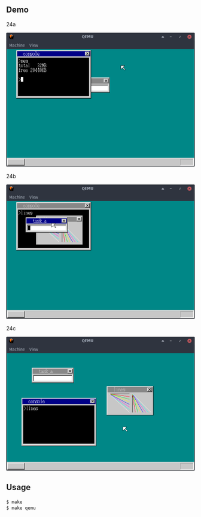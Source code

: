 ## Demo

24a

![template](https://github.com/watermelon892/OSPractice/blob/master/24_WindowOperation/pic/24a.png)

24b

![template](https://github.com/watermelon892/OSPractice/blob/master/24_WindowOperation/pic/24b.png)

24c

![template](https://github.com/watermelon892/OSPractice/blob/master/24_WindowOperation/pic/24c.png)

## Usage

```
$ make
$ make qemu
```
